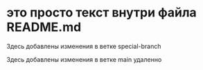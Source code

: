 # это просто текст внутри файла README.md

Здесь добавлены изменения в ветке special-branch

Здесь добавлены изменения в ветке main удаленно
